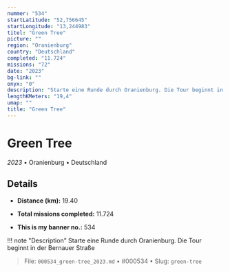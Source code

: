 ```yaml
---
nummer: "534"
startLatitude: "52,756645"
startLongitude: "13,244983"
titel: "Green Tree"
picture: ""
region: "Oranienburg"
country: "Deutschland"
completed: "11.724"
missions: "72"
date: "2023"
bg-link: ""
onyx: "0"
description: "Starte eine Runde durch Oranienburg. Die Tour beginnt in der Bernauer Straße"
lengthKMeters: "19,4"
umap: ""
title: "Green Tree"
---
```

# Green Tree

*2023* • Oranienburg • Deutschland



## Details
- **Distance (km):** 19.40

- **Total missions completed:** 11.724
- **This is my banner no.:** 534


!!! note "Description"
    Starte eine Runde durch Oranienburg. Die Tour beginnt in der Bernauer Straße




> File: `000534_green-tree_2023.md` • #000534 • Slug: `green-tree`
